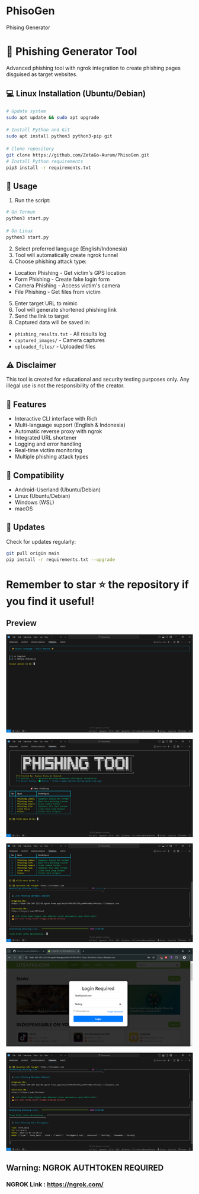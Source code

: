 # PhisoGen
Phising Generator

# 🎣 Phishing Generator Tool

Advanced phishing tool with ngrok integration to create phishing pages disguised as target websites.

## 💻 Linux Installation (Ubuntu/Debian)
```bash
# Update system
sudo apt update && sudo apt upgrade

# Install Python and Git
sudo apt install python3 python3-pip git

# Clone repository 
git clone https://github.com/ZetaGo-Aurum/PhisoGen.git
# Install Python requirements
pip3 install -r requirements.txt
```

## 🚀 Usage

1. Run the script:
```bash
# On Termux
python3 start.py

# On Linux
python3 start.py
```

2. Select preferred language (English/Indonesia)
3. Tool will automatically create ngrok tunnel
4. Choose phishing attack type:
- Location Phishing - Get victim's GPS location
- Form Phishing - Create fake login form
- Camera Phishing - Access victim's camera
- File Phishing - Get files from victim
5. Enter target URL to mimic
6. Tool will generate shortened phishing link
7. Send the link to target
8. Captured data will be saved in:
- `phishing_results.txt` - All results log
- `captured_images/` - Camera captures
- `uploaded_files/` - Uploaded files

## ⚠️ Disclaimer
This tool is created for educational and security testing purposes only. Any illegal use is not the responsibility of the creator.


## 🔑 Features
- Interactive CLI interface with Rich
- Multi-language support (English & Indonesia)
- Automatic reverse proxy with ngrok
- Integrated URL shortener
- Logging and error handling
- Real-time victim monitoring
- Multiple phishing attack types


## 📱 Compatibility

- Android-Userland (Ubuntu/Debian)
- Linux (Ubuntu/Debian)
- Windows (WSL)
- macOS


## 🔄 Updates
Check for updates regularly:

```bash
git pull origin main
pip install -r requirements.txt --upgrade
```


# Remember to star ⭐ the repository if you find it useful!

## Preview

![preview1](https://github.com/ZetaGo-Aurum/PhisoGen/blob/main/Preview/Screenshot%202024-11-07%20182728.png)

![preview2](https://github.com/ZetaGo-Aurum/PhisoGen/blob/main/Preview/Screenshot%202024-11-07%20182746.png)

![preview3](https://github.com/ZetaGo-Aurum/PhisoGen/blob/main/Preview/Screenshot%202024-11-07%20182809.png)

![preview4](https://github.com/ZetaGo-Aurum/PhisoGen/blob/main/Preview/Screenshot%202024-11-07%20182914.png)

![preview5](https://github.com/ZetaGo-Aurum/PhisoGen/blob/main/Preview/Screenshot%202024-11-07%20182938.png)

## Warning: NGROK AUTHTOKEN REQUIRED

### NGROK Link : <a href="https://ngrok.com/">https://ngrok.com/</a>
